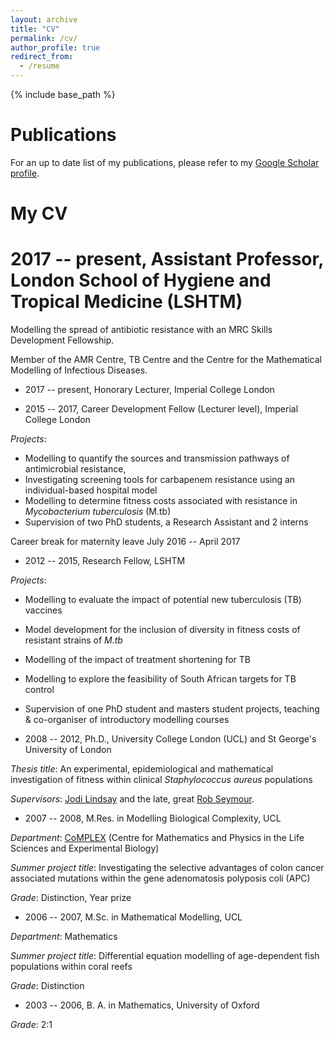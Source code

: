 ```yaml
---
layout: archive
title: "CV"
permalink: /cv/
author_profile: true
redirect_from:
  - /resume
---
```


{% include base_path %}

Publications
======

For an up to date list of my publications, please refer to my 
[Google Scholar profile](https://scholar.google.co.uk/citations?hl=en&user=pBZCLwEAAAAJ&view_op=list_works&sortby=pubdate).


My CV
======

2017 -- present, Assistant Professor, London School of Hygiene and Tropical Medicine (LSHTM)
==

Modelling the spread of antibiotic resistance with an MRC Skills Development Fellowship.

Member of the AMR Centre, TB Centre and the Centre for the Mathematical Modelling of 
Infectious Diseases.

* 2017 --  present, Honorary Lecturer, Imperial College London

* 2015 -- 2017, Career Development Fellow (Lecturer level), Imperial College London 

*Projects*:
* Modelling to quantify the sources and transmission pathways of antimicrobial resistance, 
* Investigating screening tools for carbapenem resistance using an individual-based hospital model
* Modelling to determine fitness costs associated with resistance in *Mycobacterium tuberculosis* (M.tb)
* Supervision of two PhD students, a Research Assistant and 2 interns

Career break for maternity leave July 2016 -- April 2017

    
* 2012 -- 2015, Research Fellow, LSHTM

*Projects*:
* Modelling to evaluate the impact of potential new tuberculosis (TB) vaccines
* Model development for the inclusion of diversity in fitness costs of resistant strains of *M.tb*
* Modelling of the impact of treatment shortening for TB
* Modelling to explore the feasibility of South African targets for TB control
* Supervision of one PhD student and masters student projects, teaching & co-organiser of introductory modelling courses
    
* 2008 -- 2012, Ph.D., University College London (UCL) and St George's University of London

*Thesis title*: An experimental, epidemiological and mathematical investigation of fitness within clinical *Staphylococcus aureus* populations

*Supervisors*: [Jodi Lindsay](https://www.sgul.ac.uk/research-profiles-a-z/jodi-lindsay) and the late, great [Rob Seymour](https://www.theguardian.com/science/2012/aug/23/robert-seymour-obituary).
    
* 2007 -- 2008, M.Res. in Modelling Biological Complexity, UCL

*Department*: [CoMPLEX](http://www.ucl.ac.uk/complex) (Centre for Mathematics and Physics in the Life Sciences and Experimental Biology)

*Summer project title*: Investigating the selective advantages of colon cancer associated mutations within the gene adenomatosis polyposis coli (APC)

*Grade*: Distinction, Year prize

* 2006 -- 2007, M.Sc. in Mathematical Modelling, UCL

*Department*:    Mathematics 

*Summer project title*: Differential equation modelling of age-dependent fish populations within coral reefs

*Grade*: Distinction


* 2003 -- 2006, B. A. in Mathematics, University of Oxford

*Grade*: 2:1
